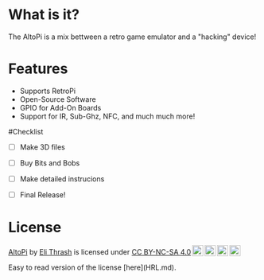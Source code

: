 # What is it?
The AltoPi is a mix bettween a retro game emulator and a "hacking" device!

# Features
- Supports RetroPi
- Open-Source Software
- GPIO for Add-On Boards
- Support for IR, Sub-Ghz, NFC, and much much more! 

#Checklist
- [ ] Make 3D files
- [ ] Buy Bits and Bobs
- [ ] Make detailed instrucions

- [ ] Final Release!

# License
 <p xmlns:cc="http://creativecommons.org/ns#" xmlns:dct="http://purl.org/dc/terms/"><a property="dct:title" rel="cc:attributionURL" href="https://github.com/tired-tux/altopi">AltoPi</a> by <a rel="cc:attributionURL dct:creator" property="cc:attributionName" href="https://github.com/tired-tux">Eli Thrash</a> is licensed under <a href="http://creativecommons.org/licenses/by-nc-sa/4.0/?ref=chooser-v1" target="_blank" rel="license noopener noreferrer" style="display:inline-block;">CC BY-NC-SA 4.0<img style="height:22px!important;margin-left:3px;vertical-align:text-bottom;" src="https://mirrors.creativecommons.org/presskit/icons/cc.svg?ref=chooser-v1"><img style="height:22px!important;margin-left:3px;vertical-align:text-bottom;" src="https://mirrors.creativecommons.org/presskit/icons/by.svg?ref=chooser-v1"><img style="height:22px!important;margin-left:3px;vertical-align:text-bottom;" src="https://mirrors.creativecommons.org/presskit/icons/nc.svg?ref=chooser-v1"><img style="height:22px!important;margin-left:3px;vertical-align:text-bottom;" src="https://mirrors.creativecommons.org/presskit/icons/sa.svg?ref=chooser-v1"></a></p> 
Easy to read version of the license [here](HRL.md).
